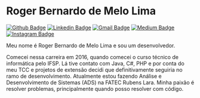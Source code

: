 # Roger Bernardo de Melo Lima
[![Github Badge](https://img.shields.io/badge/GitHub-100000?style=for-the-badge&logo=github&logoColor=white)](https://github.com/rbmelolima)
[![Linkedin Badge](https://img.shields.io/badge/LinkedIn-0077B5?style=for-the-badge&logo=linkedin&logoColor=white)](https://www.linkedin.com/in/rbmelolima/)
[![Gmail Badge](https://img.shields.io/badge/Gmail-D14836?style=for-the-badge&logo=gmail&logoColor=white)](mailto:rbmelolima@gmail.com/)
[![Medium Badge](https://img.shields.io/badge/Medium-12100E?style=for-the-badge&logo=medium&logoColor=white)](https://rbmelolima.medium.com/)
[![Instagram Badge](https://img.shields.io/badge/Instagram-E4405F?style=for-the-badge&logo=instagram&logoColor=white)](https://www.instagram.com/rbmelolima/)

Meu nome é Roger Bernardo de Melo Lima e sou um desenvolvedor.

Comecei nessa carreira em 2016, quando comecei o curso técnico de informática pelo IFSP. Lá tive contato com Java, C#, PHP e por conta do meu TCC e projetos de extensão decidi que definitivamente seguiria no ramo de desenvolvimento. Atualmente estou fazendo Análise e Desenvolvimento de Sistemas (ADS) na FATEC Rubens Lara.
Minha paixão é resolver problemas, principalmente quando posso resolver com código. 

